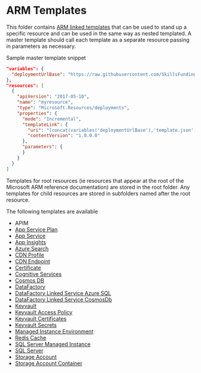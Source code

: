 # ARM Templates

This folder contains [ARM linked templates](https://docs.microsoft.com/en-us/azure/azure-resource-manager/resource-group-linked-templates) 
that can be used to stand up a specific resource and can be used in the same way as nested templated.
A master template should call each template as a separate resource passing in parameters as necessary.

Sample master template snippet

```json
"variables": {
  "deploymentUrlBase": "https://raw.githubusercontent.com/SkillsFundingAgency/dfc-devops/master/ArmTemplates/"
},
"resources": [
  {
    "apiVersion": "2017-05-10",
    "name": "myresource",
    "type": "Microsoft.Resources/deployments",
    "properties": {
      "mode": "Incremental",
      "templateLink": {
        "uri": "[concat(variables('deploymentUrlBase'),'template.json')]",
        "contentVersion": "1.0.0.0"
      },
      "parameters": {
      }
    }
  }
]
```

Templates for root resources (ie resources that appear at the root of the Microsoft ARM reference documentation) are stored in the root folder.  Any templates for child resources are stored in subfolders named after the root resource.

The following templates are available

* APIM
* [App Service Plan](app-service-plan.md)
* [App Service](app-service.md)
* [App Insights](application-insights.json)
* [Azure Search](azure-search.md)
* [CDN Profile](cdn-profile.md)
* [CDN Endpoint](CDN/cdn-endpoint.md)
* [Certificate](certificate.md)
* [Cognitive Services](cognitive-services.md)
* [Cosmos DB](cosmos-db.md)
* [DataFactory](datafactory.md)
* [DataFactory Linked Service Azure SQL](DataFactory/datafactory-linkedservice-azuresql.md)
* [DataFactory Linked Service CosmosDb](DataFactory/datafactory-linkedservice-cosmosdb.md)
* [Keyvault](keyvault.md)
* [Keyvault Access Policy](KeyVault/keyvault-access-policy.md)
* [Keyvault Certificates](KeyVault/keyvault-certificates.md)
* [Keyvault Secrets](KeyVault/keyvault-secrets.md)
* [Managed Instance Environment](managed-instance-environment.md)
* [Redis Cache](redis.md)
* [SQL Server Managed Instance](sql-managed-instance.md)
* [SQL Server](sql-server.md)
* [Storage Account](storage-account.md)
* [Storage Account Container](Storage/storage-account-arm-container.md)
